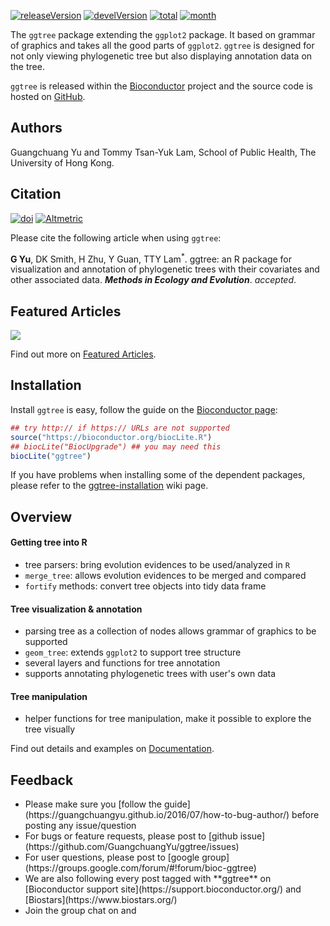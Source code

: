 <!-- AddToAny BEGIN -->
<div class="a2a_kit a2a_kit_size_32 a2a_default_style">
<a class="a2a_dd" href="//www.addtoany.com/share"></a>
<a class="a2a_button_facebook"></a>
<a class="a2a_button_twitter"></a>
<a class="a2a_button_google_plus"></a>
</div>
<script async src="//static.addtoany.com/menu/page.js"></script>
<!-- AddToAny END -->


[![releaseVersion](https://img.shields.io/badge/release%20version-1.4.18-blue.svg?style=flat)](https://bioconductor.org/packages/ggtree)
[![develVersion](https://img.shields.io/badge/devel%20version-1.5.12-blue.svg?style=flat)](https://github.com/GuangchuangYu/ggtree)
[![total](https://img.shields.io/badge/downloads-12736/total-blue.svg?style=flat)](https://bioconductor.org/packages/stats/bioc/ggtree)
[![month](https://img.shields.io/badge/downloads-1091/month-blue.svg?style=flat)](https://bioconductor.org/packages/stats/bioc/ggtree)

The `ggtree` package extending the `ggplot2` package. It based on grammar of graphics and takes all the good parts of `ggplot2`.  `ggtree` is designed for not only viewing phylogenetic tree but also displaying annotation data on the tree. 


`ggtree` is released within the [Bioconductor](https://bioconductor.org/packages/ggtree/) project and the source code is hosted on <a href="https://github.com/GuangchuangYu/ggtree"><i class="fa fa-github fa-lg"></i> GitHub</a>.


## <i class="fa fa-user"></i> Authors

Guangchuang Yu and Tommy Tsan-Yuk Lam, School of Public Health, The University of Hong Kong.

## <i class="fa fa-book"></i> Citation

[![doi](https://img.shields.io/badge/doi-10.1111/2041--210X.12628-blue.svg?style=flat)](http://dx.doi.org/10.1111/2041-210X.12628)
[![Altmetric](https://img.shields.io/badge/Altmetric-128-blue.svg?style=flat)](https://www.altmetric.com/details/10533079)

Please cite the following article when using `ggtree`:

__G Yu__, DK Smith, H Zhu, Y Guan, TTY Lam<sup>\*</sup>. ggtree: an R package for visualization and annotation of phylogenetic trees with their covariates and other associated data. __*Methods in Ecology and Evolution*__. *accepted*. 

## <i class="fa fa-pencil"></i> Featured Articles

![](featured_img/2015_peiyu_1-s2.0-S1567134815300721-gr1.jpg)

<i class="fa fa-hand-o-right"></i> Find out more on <i class="fa fa-pencil"></i> [Featured Articles](https://guangchuangyu.github.io/ggtree/featuredArticles/).

## <i class="fa fa-download"></i> Installation

Install `ggtree` is easy, follow the guide on the [Bioconductor page](https://bioconductor.org/packages/ggtree/):

```r
## try http:// if https:// URLs are not supported
source("https://bioconductor.org/biocLite.R")
## biocLite("BiocUpgrade") ## you may need this
biocLite("ggtree")
```

If you have problems when installing some of the dependent packages, please refer to the [ggtree-installation](https://github.com/GuangchuangYu/ggtree/wiki/ggtree-installation) wiki page.

## <i class="fa fa-cogs"></i> Overview

#### <i class="fa fa-angle-double-right"></i> Getting tree into R

+ tree parsers: bring evolution evidences to be used/analyzed in `R`
+ `merge_tree`: allows evolution evidences to be merged and compared
+ `fortify` methods: convert tree objects into tidy data frame

#### <i class="fa fa-angle-double-right"></i> Tree visualization & annotation

+ parsing tree as a collection of nodes allows grammar of graphics to be supported
+ `geom_tree`: extends `ggplot2` to support tree structure
+ several layers and functions for tree annotation
+ supports annotating phylogenetic trees with user's own data

#### <i class="fa fa-angle-double-right"></i> Tree manipulation

+ helper functions for tree manipulation, make it possible to explore the tree visually

<i class="fa fa-hand-o-right"></i> Find out details and examples on <i class="fa fa-book"></i> [Documentation](https://guangchuangyu.github.io/ggtree/documentation/).

<!-- 
## <i class="fa fa-code-fork"></i> Projects that depend on ggtree

<i class="fa fa-hand-o-right"></i> Find out <del>more</del> on <i class="fa fa-github-alt"></i> [github](http://scisoft-net-map.isri.cmu.edu/application/ggtree/gitprojects).
-->


## <i class="fa fa-comments"></i> Feedback
<ul class="fa-ul">
	<li><i class="fa-li fa fa-hand-o-right"></i> Please make sure you [follow the guide](https://guangchuangyu.github.io/2016/07/how-to-bug-author/) before posting any issue/question</li>
	<li><i class="fa-li fa fa-bug"></i> For bugs or feature requests, please post to <i class="fa fa-github-alt"></i> [github issue](https://github.com/GuangchuangYu/ggtree/issues)</li>
	<li><i class="fa-li fa fa-question"></i>  For user questions, please post to <i class="fa fa-google"></i> [google group](https://groups.google.com/forum/#!forum/bioc-ggtree)</li>
	<li><i class="fa-li fa fa-support"></i> We are also following every post tagged with **ggtree** on [Bioconductor support site](https://support.bioconductor.org/) and [Biostars](https://www.biostars.org/)</li>
	<li><i class="fa-li fa fa-commenting"></i> Join the group chat on <a href="https://twitter.com/hashtag/ggtree"><i class="fa fa-twitter fa-lg"></i></a> and <a href="http://huati.weibo.com/k/ggtree"><i class="fa fa-weibo fa-lg"></i></a></li>
</ul>

